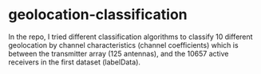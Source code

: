# geolocation-classification
In the repo, I tried different classification algorithms to classify 10 different geolocation by channel characteristics (channel coefficients) which is between the transmitter array (125 antennas), and the 10657 active receivers in the first dataset (labelData).
